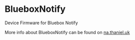 # BlueboxNotify
Device Firmware for Bluebox Notify

More info about BlueboxNotify can be found on [na.thaniel.uk](//na.thaniel.uk)
